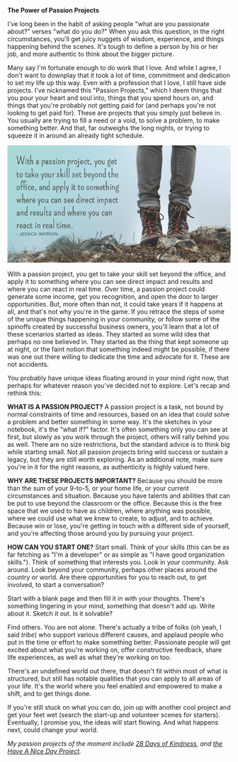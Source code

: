 **The Power of Passion Projects**

I've long been in the habit of asking people "what are you passionate about?" verses "what do you do?" When you ask this question, in the right circumstances, you'll get juicy nuggets of wisdom, experience, and things happening behind the scenes. It's tough to define a person by his or her job, and more authentic to think about the bigger picture. 

Many say I'm fortunate enough to do work that I love. And while I agree, I don't want to downplay that it took a lot of time, commitment and dedication to set my life up this way. Even with a profession that I love, I still have side projects. I've nicknamed this "Passion Projects," which I deem things that you pour your heart and soul into, things that you spend hours on, and things that you're probably not getting paid for (and perhaps you're not looking to get paid for). These are projects that you simply just believe in. You usually are trying to fill a need or a void, to solve a problem, to make something better. And that, far outweighs the long nights, or trying to squeeze it in around an already tight schedule.

![dojo4-passionproject.jpg](assets/b.jpeg) 

With a passion project, you get to take your skill set beyond the office, and apply it to something where you can see direct impact and results and where you can react in real time. Over time, a passion project could generate some income, get you recognition, and open the door to larger opportunities. But, more often than not, it could take years if it happens at all, and that's not why you're in the game. If you retrace the steps of some of the unique things happening in your community, or follow some of the spinoffs created by successful business owners, you'll learn that a lot of these scenarios started as ideas. They started as some wild idea that perhaps no one believed in. They started as the thing that kept someone up at night, or the faint notion that something indeed might be possible, if there was one out there willing to dedicate the time and advocate for it. These are not accidents.

You probably have unique ideas floating around in your mind right now, that perhaps for whatever reason you've decided not to explore. Let's recap and rethink this:

**WHAT IS A PASSION PROJECT?**
A passion project is a task, not bound by normal constraints of time and resources, based on an idea that could solve a problem and better something in some way. It's the sketches in your notebook, it's the "what if?" factor. It's often something only you can see at first, but slowly as you work through the project, others will rally behind you as well. There are no size restrictions, but the standard advice is to think big while starting small. Not all passion projects bring wild success or sustain a legacy, but they are still worth exploring. As an additional note, make sure you're in it for the right reasons, as authenticity is highly valued here.

**WHY ARE THESE PROJECTS IMPORTANT?**
Because you should be more than the sum of your 9-to-5, or your home life, or your current circumstances and situation. Because you have talents and abilities that can be put to use beyond the classroom or the office. Because this is the free space that we used to have as children, where anything was possible, where we could use what we knew to create, to adjust, and to achieve. Because win or lose, you're getting in touch with a different side of yourself, and you're affecting those around you by pursuing your project.

**HOW CAN YOU START ONE?**
Start small. Think of your skills (this can be as far fetching as "I'm a developer" or as simple as "I have good organization skills."). Think of something that interests you. Look in your community. Ask around. Look beyond your community, perhaps other places around the country or world. Are there opportunities for you to reach out, to get involved, to start a conversation?

Start with a blank page and then fill it in with your thoughts. There's something lingering in your mind, something that doesn't add up. Write about it. Sketch it out. Is it solvable? 

Find others. You are not alone. There's actually a tribe of folks (oh yeah, I said *tribe*) who support various different causes, and applaud people who put in the time or effort to make something better. Passionate people will get excited about what you're working on, offer constructive feedback, share life experiences, as well as what they're working on too.

There's an undefined world out there, that doesn't fit within most of what is structured, but still has notable qualities that you can apply to all areas of your life. It's the world where you feel enabled and empowered to make a shift, and to get things done.

If you're still stuck on what you can do, join up with another cool project and get your feet wet (search the start-up and volunteer scenes for starters). Eventually, I promise you, the ideas will start flowing. And what happens next, could change your world.

*My passion projects of the moment include [28 Days of Kindness](http:/www.28daysofkindness.com/), and [the Have A Nice Day Project](https://www.facebook.com/events/1413233662313531/).*